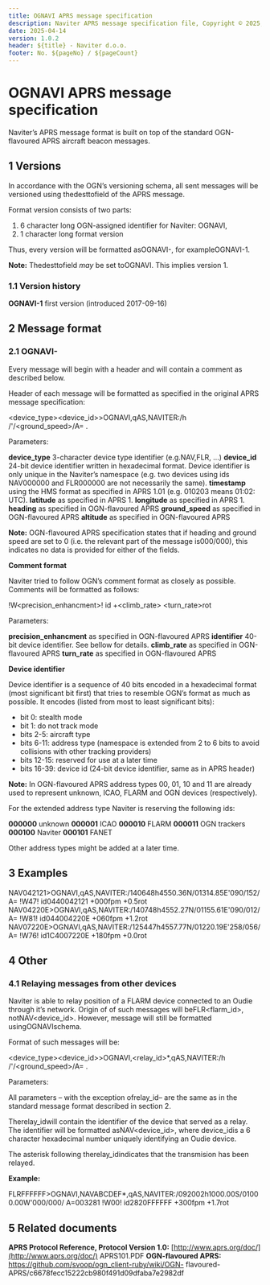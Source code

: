 ```yaml
---
title: OGNAVI APRS message specification
description: Naviter APRS message specification file, Copyright © 2025, Naviter d.o.o. All Rights Reserved
date: 2025-04-14
version: 1.0.2
header: ${title} - Naviter d.o.o.
footer: No. ${pageNo} / ${pageCount}
---
```


# OGNAVI APRS message specification

Naviter’s APRS message format is built on top of the standard OGN-flavoured APRS
aircraft beacon messages.

## 1 Versions

In accordance with the OGN’s versioning schema, all sent messages will be versioned using
thedesttofield of the APRS message.

Format version consists of two parts:

1. 6 character long OGN-assigned identifier for Naviter: OGNAVI,
2. 1 character long format version

Thus, every version will be formatted asOGNAVI-<version>, for exampleOGNAVI-1.

**Note:** Thedesttofield _may_ be set toOGNAVI. This implies version 1.

### 1.1 Version history

**OGNAVI-1** first version (introduced 2017-09-16)

## 2 Message format

### 2.1 OGNAVI-

Every message will begin with a header and will contain a comment as described below.

Header of each message will be formatted as specified in the original APRS message
specification:

<device_type><device_id>>OGNAVI,qAS,NAVITER:/<timestamp>h<latitude>
/<longitude>'<heading>/<ground_speed>/A=<altitude> <comment>.

Parameters:

**device_type** 3-character device type identifier (e.g.NAV,FLR, ...)
**device_id** 24-bit device identifier written in hexadecimal format. Device identifier is
only unique in the Naviter’s namespace (e.g. two devices using ids NAV000000 and
FLR000000 are not necessarily the same).
**timestamp** using the HMS format as specified in APRS 1.01 (e.g. 010203 means 01:02:
UTC).
**latitude** as specified in APRS 1.
**longitude** as specified in APRS 1.
**heading** as specified in OGN-flavoured APRS
**ground_speed** as specified in OGN-flavoured APRS
**altitude** as specified in OGN-flavoured APRS


**Note:** OGN-flavoured APRS specification states that if heading and ground speed are set
to 0 (i.e. the relevant part of the message is000/000), this indicates no data is provided
for either of the fields.

**Comment format**

Naviter tried to follow OGN’s comment format as closely as possible. Comments will be
formatted as follows:

!W<precision_enhancment>! id<identifier> +<climb_rate> <turn_rate>rot

Parameters:

**precision_enhancment** as specified in OGN-flavoured APRS
**identifier** 40-bit device identifier. See bellow for details.
**climb_rate** as specified in OGN-flavoured APRS
**turn_rate** as specified in OGN-flavoured APRS

**Device identifier**

Device identifier is a sequence of 40 bits encoded in a hexadecimal format (most significant
bit first) that tries to resemble OGN’s format as much as possible. It encodes (listed from
most to least significant bits):

- bit 0: stealth mode
- bit 1: do not track mode
- bits 2-5: aircraft type
- bits 6-11: address type (namespace is extended from 2 to 6 bits to avoid collisions
    with other tracking providers)
- bits 12-15: reserved for use at a later time
- bits 16-39: device id (24-bit device identifier, same as in APRS header)

**Note:** In OGN-flavoured APRS address types 00, 01, 10 and 11 are already used to
represent unknown, ICAO, FLARM and OGN devices (respectively).

For the extended address type Naviter is reserving the following ids:

**000000** unknown
**000001** ICAO
**000010** FLARM
**000011** OGN trackers
**000100** Naviter
**000101** FANET

Other address types might be added at a later time.


## 3 Examples

NAV042121>OGNAVI,qAS,NAVITER:/140648h4550.36N/01314.85E'090/152/A=
!W47! id0440042121 +000fpm +0.5rot
NAV04220E>OGNAVI,qAS,NAVITER:/140748h4552.27N/01155.61E'090/012/A=
!W81! id044004220E +060fpm +1.2rot
NAV07220E>OGNAVI,qAS,NAVITER:/125447h4557.77N/01220.19E'258/056/A=
!W76! id1C4007220E +180fpm +0.0rot

## 4 Other

### 4.1 Relaying messages from other devices

Naviter is able to relay position of a FLARM device connected to an Oudie through
it’s network. Origin of of such messages will beFLR<flarm_id>, notNAV<device_id>.
However, message will still be formatted usingOGNAVIschema.

Format of such messages will be:

<device_type><device_id>>OGNAVI,<relay_id>*,qAS,NAVITER:/<timestamp>h
<latitude>/<longitude>'<heading>/<ground_speed>/A=<altitude> <comment>.

Parameters:

All parameters – with the exception ofrelay_id– are the same as in the standard message
format described in section 2.

Therelay_idwill contain the identifier of the device that served as a relay. The identifier
will be formatted asNAV<device_id>, where device_idis a 6 character hexadecimal
number uniquely identifying an Oudie device.

The asterisk following therelay_idindicates that the transmision has been relayed.

**Example:**

FLRFFFFFF>OGNAVI,NAVABCDEF*,qAS,NAVITER:/092002h1000.00S/01000.00W'000/000/
A=003281 !W00! id2820FFFFFF +300fpm +1.7rot

## 5 Related documents

**APRS Protocol Reference, Protocol Version 1.0:** [http://www.aprs.org/doc/](http://www.aprs.org/doc/)
APRS101.PDF
**OGN-flavoured APRS:** https://github.com/svoop/ogn_client-ruby/wiki/OGN-
flavoured-APRS/c6678fecc15222cb980f491d09dfaba7e2982df